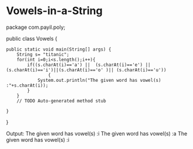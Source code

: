 # Vowels-in-a-String
package com.payil.poly;

public class Vowels {

	public static void main(String[] args) {
		String s= "titanic";
		for(int i=0;i<s.length();i++){
			if((s.charAt(i)=='a') ||  (s.charAt(i)=='e') ||(s.charAt(i)=='i')||(s.charAt(i)=='o' )|| (s.charAt(i)=='u'))
					{
				System.out.println("The given word has vowel(s) :"+s.charAt(i)); 
			}
		}
		// TODO Auto-generated method stub

	}

}

Output:
The given word has vowel(s) :i
The given word has vowel(s) :a
The given word has vowel(s) :i
